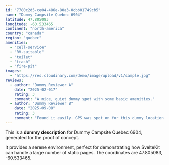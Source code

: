 ```yaml
---
id: "7780c2d5-ce04-486e-80a3-0cbb01749cb5"
name: "Dummy Campsite Quebec 6904"
latitude: 47.805083
longitude: -60.533465
continent: "north-america"
country: "canada"
region: "quebec"
amenities:
  - "cell-service"
  - "RV-suitable"
  - "toilet"
  - "trash"
  - "fire-pit"
images:
  - "https://res.cloudinary.com/demo/image/upload/v1/sample.jpg"
reviews:
  - author: "Dummy Reviewer A"
    date: "2025-02-017"
    rating: 3
    comment: "A nice, quiet dummy spot with some basic amenities."
  - author: "Dummy Reviewer B"
    date: "2025-09-08"
    rating: 3
    comment: "Found it easily. GPS was spot on for this dummy location."
---
```


This is a **dummy description** for Dummy Campsite Quebec 6904, generated for the proof of concept.

It provides a serene environment, perfect for demonstrating how SvelteKit can handle a large number of static pages. The coordinates are 47.805083, -60.533465.
